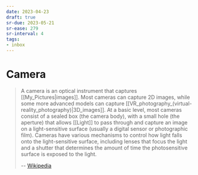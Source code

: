 ```yaml
---
date: 2023-04-23
draft: true
sr-due: 2023-05-21
sr-ease: 279
sr-interval: 4
tags:
- inbox
---
```


# Camera

> A camera is an optical instrument that captures [[My_Pictures|images]]. Most
> cameras can capture 2D images, while some more advanced models can capture
> [[VR_photography_(virtual-reality_photography)|3D_images]]. At a basic level,
> most cameras consist of a sealed box (the camera body), with a small hole (the
> aperture) that allows [[Light]] to pass through and capture an image on a
> light-sensitive surface (usually a digital sensor or photographic film).
> Cameras have various mechanisms to control how light falls onto the
> light-sensitive surface, including lenses that focus the light and a shutter
> that determines the amount of time the photosensitive surface is exposed to
> the light.
>
> -- [Wikipedia](https://en.wikipedia.org/wiki/Camera)